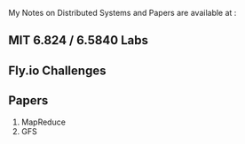My Notes on Distributed Systems and Papers are available at : <TODO>

## MIT 6.824 / 6.5840 Labs

## Fly.io Challenges

## Papers

1. MapReduce
2. GFS
